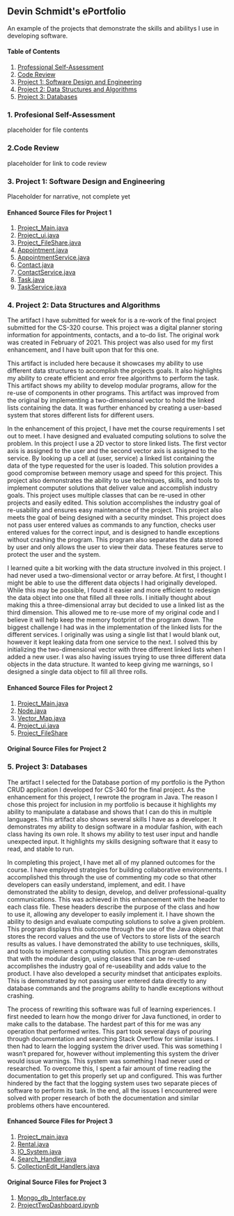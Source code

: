 ## Devin Schmidt's ePortfolio

An example of the projects that demonstrate the skills and abilitys I use in developing software.

#### Table of Contents
1.	[Professional Self-Assessment](#1-professional-self-assessment)
2.	[Code Review](#2-code-review)
3.	[Project 1: Software Design and Engineering](#3-project-1-software-design-and-engineering)
4.	[Project 2: Data Structures and Algorithms](#4-project-2-data-structures-and-algorithms)
5.	[Project 3: Databases](#5-project-3-databases)

### 1. Profesional Self-Assessment
placeholder for file contents


### 2.Code Review
placeholder for link to code review

### 3. Project 1: Software Design and Engineering
Placeholder for narrative, not complete yet

#### Enhanced Source Files for Project 1
1. [Project_Main.java](Project1_Main_e.java)
2. [Project_ui.java](Project1_ui_e.java)
3. [Project_FileShare.java](Project1_FileShare_e.java)
4. [Appointment.java](AppointmentService_e.java)
5. [AppointmentService.java](AppointmentService_e.java)
6. [Contact.java](Contact_e.java)
7. [ContactService.java](ContactService_e.java)
8. [Task.java](Task_e.java)
9. [TaskService.java](TaskService_e.java)

### 4. Project 2: Data Structures and Algorithms
The artifact I have submitted for week for is a re-work of the final project submitted for the CS-320 course. This project was a digital planner storing information for appointments, contacts, and a to-do list. The original work was created in February of 2021. This project was also used for my first enhancement, and I have built upon that for this one.

This artifact is included here because it showcases my ability to use different data structures to accomplish the projects goals. It also highlights my ability to create efficient and error free algorithms to perform the task. This artifact shows my ability to develop modular programs, allow for the re-use of components in other programs. This artifact was improved from the original by implementing a two-dimensional vector to hold the linked lists containing the data. It was further enhanced by creating a user-based system that stores different lists for different users.

In the enhancement of this project, I have met the course requirements I set out to meet. I have designed and evaluated computing solutions to solve the problem. In this project I use a 2D vector to store linked lists. The first vector axis is assigned to the user and the second vector axis is assigned to the service. By looking up a cell at (user, service) a linked list containing the data of the type requested for the user is loaded. This solution provides a good compromise between memory usage and speed for this project. This project also demonstrates the ability to use techniques, skills, and tools to implement computer solutions that deliver value and accomplish industry goals. This project uses multiple classes that can be re-used in other projects and easily edited. This solution accomplishes the industry goal of re-usability and ensures easy maintenance of the project. This project also meets the goal of being designed with a security mindset. This project does not pass user entered values as commands to any function, checks user entered values for the correct input, and is designed to handle exceptions without crashing the program. This program also separates the data stored by user and only allows the user to view their data. These features serve to protect the user and the system.

I learned quite a bit working with the data structure involved in this project. I had never used a two-dimensional vector or array before. At first, I thought I might be able to use the different data objects I had originally developed. While this may be possible, I found it easier and more efficient to redesign the data object into one that filled all three rolls. I initially thought about making this a three-dimensional array but decided to use a linked list as the third dimension. This allowed me to re-use more of my original code and I believe it will help keep the memory footprint of the program down. The biggest challenge I had was in the implementation of the linked lists for the different services. I originally was using a single list that I would blank out, however it kept leaking data from one service to the next. I solved this by initializing the two-dimensional vector with three different linked lists when I added a new user. I was also having issues trying to use three different data objects in the data structure. It wanted to keep giving me warnings, so I designed a single data object to fill all three rolls.

#### Enhanced Source Files for Project 2
1. [Project_Main.java](Project2_Main.java)
2. [Node.java](Node.java)
3. [Vector_Map.java](VectorMap.java)
4. [Project_ui.java](Project2_ui.java)
5. [Project_FileShare](Project2_FileShare.java)

#### Original Source Files for Project 2


### 5. Project 3: Databases
The artifact I selected for the Database portion of my portfolio is the Python CRUD application I developed for CS-340 for the final project. As the enhancement for this project, I rewrote the program in Java. The reason I chose this project for inclusion in my portfolio is because it highlights my ability to manipulate a database and shows that I can do this in multiple languages. This artifact also shows several skills I have as a developer. It demonstrates my ability to design software in a modular fashion, with each class having its own role. It shows my ability to test user input and handle unexpected input. It highlights my skills designing software that it easy to read, and stable to run.

In completing this project, I have met all of my planned outcomes for the course. I have employed strategies for building collaborative environments. I accomplished this through the use of commenting my code so that other developers can easily understand, implement, and edit. I have demonstrated the ability to design, develop, and deliver professional-quality communications. This was achieved in this enhancement with the header to each class file. These headers describe the purpose of the class and how to use it, allowing any developer to easily implement it. I have shown the ability to design and evaluate computing solutions to solve a given problem. This program displays this outcome through the use of the Java object that stores the record values and the use of Vectors to store lists of the search results as values. I have demonstrated the ability to use techniques, skills, and tools to implement a computing solution. This program demonstrates that with the modular design, using classes that can be re-used accomplishes the industry goal of re-useability and adds value to the product. I have also developed a security mindset that anticipates exploits. This is demonstrated by not passing user entered data directly to any database commands and the programs ability to handle exceptions without crashing. 

The process of rewriting this software was full of learning experiences. I first needed to learn how the mongo driver for Java functioned, in order to make calls to the database. The hardest part of this for me was any operation that performed writes. This part took several days of pouring through documentation and searching Stack Overflow for similar issues. I then had to learn the logging system the driver used. This was something I wasn’t prepared for, however without implementing this system the driver would issue warnings. This system was something I had never used or researched. To overcome this, I spent a fair amount of time reading the documentation to get this properly set up and configured. This was further hindered by the fact that the logging system uses two separate pieces of software to perform its task. In the end, all the issues I encountered were solved with proper research of both the documentation and similar problems others have encountered. 


#### Enhanced Source Files for Project 3
1. [Project_main.java](Project_Main.java)
2. [Rental.java](Rental.java)
3. [IO_System.java](IO_System.java)
4. [Search_Handler.java](Search_Handler.java)
5. [CollectionEdit_Handlers.java](CollectionEdit_Handlers.java)

#### Original Source Files for Project 3
1. [Mongo_db_Interface.py](Mongo_db_Interface.py)
2. [ProjectTwoDashboard.ipynb](ProjectTwoDashboard.ipynb.txt)
